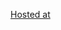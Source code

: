 
 [Hosted at](https://github.com/44-563-WebApps-F23/44563-webapps-f23-assignment3-varshithanalluri/settings/pages)
